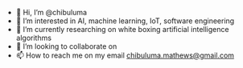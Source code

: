 - 👋 Hi, I’m @chibuluma
- 👀 I’m interested in AI, machine learning, IoT, software engineering
- 🌱 I’m currently researching on white boxing artificial intelligence algorithms 
- 💞️ I’m looking to collaborate on 
- 📫 How to reach me on my email chibuluma.mathews@gmail.com

<!---
chibuluma/chibuluma is a ✨ special ✨ repository because its `README.md` (this file) appears on your GitHub profile.
You can click the Preview link to take a look at your changes.
--->
